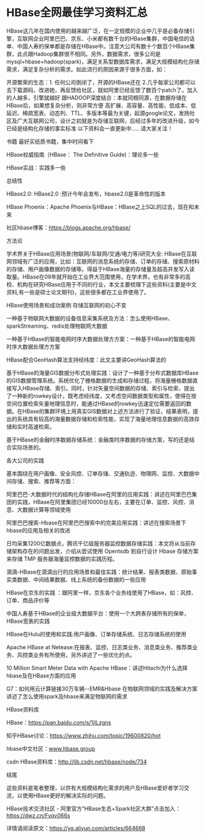 # HBase全网最佳学习资料汇总

HBase这几年在国内使用的越来越广泛，在一定规模的企业中几乎是必备存储引擎，互联网企业阿里巴巴、京东、小米都有数千台的HBase集群，中国电信的话单、中国人寿的保单都是存储在HBase中。注意大公司有数十个数百个HBase集群，此点跟Hadoop集群很不相同。另外，数据需求，很多公司是mysql+hbase+hadoop(spark)，满足关系型数据库需求，满足大规模结构化存储需求，满足复杂分析的需求。如此流行的原因来源于很多方面，如：

开源繁荣的生态：1. 任何公司倒闭了，开源的HBase还在 2.几乎每家公司都可以去下载源码，改进她，再反馈给社区，就如阿里已经反馈了数百个patch了。加入的人越多，引擎就越好
跟HADOOP深度结合：本就同根同源，在数据存储在HBase后，如果想复杂分析，则非常方便
高扩展、高容量、高性能、低成本、低延迟、稀疏宽表、动态列、TTL、多版本等最为关键，起源google论文，发扬社区及广大互联网公司，设计之初就是为存储互联网，后经过多年的改进升级，如今已经是结构化存储的事实标准
以下资料会一直更新中......请大家关注！

书籍
最好买纸质书籍，集中时间看下

HBase权威指南（HBase： The Definitive Guide)：理论多一些

HBase实战：实践多一些

总结性

HBase2.0: HBase2.0 :预计今年会发布，hbase2.0是革命性的版本

HBase Phoenix：Apache Phoenix与HBase：HBase之上SQL的过去，现在和未来

社区hbase博客：https://blogs.apache.org/hbase/

方法论

学术界关于HBase应用场景(物联网/车联网/交通/电力等)研究大全: HBase在互联网领域有广泛的应用，比如：互联网的消息系统的存储、订单的存储、搜索原材料的存储、用户画像数据的存储等。得益于HBase海量的存储量及超高并发写入读取量。HBase在09年就开始在工业界大范围使用，在学术界，也有非常多的高校、机构在研究HBase应用于不同的行业，本文主要梳理下这些资料(主要是中文资料,有一些是硕士论文期刊)，这些很多都在工业界使用了。

HBase使用场景和成功案例 存储互联网的初心不变

一种基于物联网大数据的设备信息采集系统及方法：怎么使用HBase、sparkStreaming、redis处理物联网大数据

一种基于HBase的智能电网时序大数据处理方方案：一种基于HBase的智能电网时序大数据处理方方案

HBase配合GeoHash算法支持经纬度：此文主要讲GeoHash算法的

基于HBase的海量GIS数据分布式处理实践：设计了一种基于分布式数据库HBase的GIS数据管理系统。系统优化了栅格数据的生成和存储过程，将海量栅格数据直接写入HBase存储、索引。同时，针对矢量空间数据的存储、索引与检索，提出了一种新的rowkey设计，既考虑经纬度，又考虑空间数据类型和属性，使得在按空间位置检索矢量地理信息时，能通过HBase的rowkey迅速定位需要返回的数据。在HBase的集群环境上用真实GIS数据对上述方法进行了验证，结果表明，提出的系统具有较高的海量数据存储和检索性能，实现了海量地理信息数据的高效存储和实时高速检索。

基于HBase的金融时序数据存储系统：金融类时序数据的存储方案，写的还是结合实际场景的。

各大公司的实践

基本围绕在用户画像、安全风控、订单存储、交通轨迹、物理网、监控、大数据中间存储、搜索、推荐等方面：

阿里巴巴-大数据时代的结构化存储HBase在阿里的应用实践：讲述在阿里巴巴集团的实践，HBase在阿里集团已经10000台左右，主要在订单、监控、风控、消息、大数据计算等领域使用

阿里巴巴搜索-Hbase在阿里巴巴搜索中的完美应用实践：讲述在搜索场景下hbase的应用及相关的改进

日均采集1200亿数据点，腾讯千亿级服务器监控数据存储实践：本文将从当前存储架构存在的问题出发，介绍从尝试使用 Opentsdb 到自行设计 Hbase 存储方案来存储 TMP 服务器海量监控数据的实践历程。

滴滴-HBase在滴滴出行的应用场景和最佳实践：统计结果、报表类数据、原始事实类数据、中间结果数据、线上系统的备份数据的一些应用

HBase在京东的实践 ：跟阿里一样，京东各个业务线使用了HBase，如：风控、订单、商品评价等

中国人寿基于HBase的企业级大数据平台：使用一个大跨表存储所有的保单，HBase宽表的实践

HBase在Hulu的使用和实践:用户画像、订单存储系统、日志存储系统的使用

Apache HBase at Netease:在报表、监控、日志类业务、消息类业务、推荐类业务、风控类业务有所使用，另外讲述了一些优化的点。

10 Million Smart Meter Data with Apache HBase：讲述Hitachi为什么选择hbase及在HBase方面的应用

G7：如何用云计算链接30万车辆--EMR&Hbase 在物联网领域的实践及解决方案 讲述了怎么使用spark及hbase来满足物联网的需求

HBase资料库

HBase：https://pan.baidu.com/s/1jILzgns

知乎HBase讨论：https://www.zhihu.com/topic/19600820/hot

hbase中文社区：www.hbase.group

csdn HBase资料库：http://lib.csdn.net/hbase/node/734

结尾

这些资料是笔者整理，以供有大规模结构化需求的用户及HBase爱好者学习交流，以使用HBase更好的解决实际的问题。

HBase技术交流社区 - 阿里官方“HBase生态+Spark社区大群”点击加入：https://dwz.cn/Fvqv066s

详情请阅读原文：https://yq.aliyun.com/articles/664668
